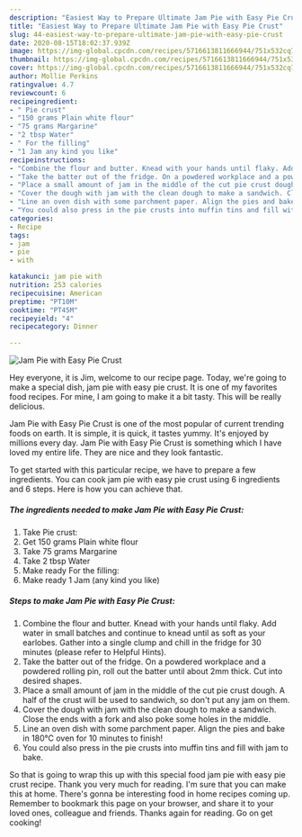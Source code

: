 ```yaml
---
description: "Easiest Way to Prepare Ultimate Jam Pie with Easy Pie Crust"
title: "Easiest Way to Prepare Ultimate Jam Pie with Easy Pie Crust"
slug: 44-easiest-way-to-prepare-ultimate-jam-pie-with-easy-pie-crust
date: 2020-08-15T18:02:37.939Z
image: https://img-global.cpcdn.com/recipes/5716613811666944/751x532cq70/jam-pie-with-easy-pie-crust-recipe-main-photo.jpg
thumbnail: https://img-global.cpcdn.com/recipes/5716613811666944/751x532cq70/jam-pie-with-easy-pie-crust-recipe-main-photo.jpg
cover: https://img-global.cpcdn.com/recipes/5716613811666944/751x532cq70/jam-pie-with-easy-pie-crust-recipe-main-photo.jpg
author: Mollie Perkins
ratingvalue: 4.7
reviewcount: 6
recipeingredient:
- " Pie crust"
- "150 grams Plain white flour"
- "75 grams Margarine"
- "2 tbsp Water"
- " For the filling"
- "1 Jam any kind you like"
recipeinstructions:
- "Combine the flour and butter. Knead with your hands until flaky. Add water in small batches and continue to knead until as soft as your earlobes. Gather into a single clump and chill in the fridge for 30 minutes (please refer to Helpful Hints)."
- "Take the batter out of the fridge. On a powdered workplace and a powdered rolling pin, roll out the batter until about 2mm thick. Cut into desired shapes."
- "Place a small amount of jam in the middle of the cut pie crust dough. A half of the crust will be used to sandwich, so don&#39;t put any jam on them."
- "Cover the dough with jam with the clean dough to make a sandwich. Close the ends with a fork and also poke some holes in the middle."
- "Line an oven dish with some parchment paper. Align the pies and bake in 180℃ oven for 10 minutes to finish!"
- "You could also press in the pie crusts into muffin tins and fill with jam to bake."
categories:
- Recipe
tags:
- jam
- pie
- with

katakunci: jam pie with 
nutrition: 253 calories
recipecuisine: American
preptime: "PT10M"
cooktime: "PT45M"
recipeyield: "4"
recipecategory: Dinner

---
```



![Jam Pie with Easy Pie Crust](https://img-global.cpcdn.com/recipes/5716613811666944/751x532cq70/jam-pie-with-easy-pie-crust-recipe-main-photo.jpg)

Hey everyone, it is Jim, welcome to our recipe page. Today, we're going to make a special dish, jam pie with easy pie crust. It is one of my favorites food recipes. For mine, I am going to make it a bit tasty. This will be really delicious.

Jam Pie with Easy Pie Crust is one of the most popular of current trending foods on earth. It is simple, it is quick, it tastes yummy. It's enjoyed by millions every day. Jam Pie with Easy Pie Crust is something which I have loved my entire life. They are nice and they look fantastic.




To get started with this particular recipe, we have to prepare a few ingredients. You can cook jam pie with easy pie crust using 6 ingredients and 6 steps. Here is how you can achieve that.

<!--inarticleads1-->

##### The ingredients needed to make Jam Pie with Easy Pie Crust:

1. Take  Pie crust:
1. Get 150 grams Plain white flour
1. Take 75 grams Margarine
1. Take 2 tbsp Water
1. Make ready  For the filling:
1. Make ready 1 Jam (any kind you like)




<!--inarticleads2-->

##### Steps to make Jam Pie with Easy Pie Crust:

1. Combine the flour and butter. Knead with your hands until flaky. Add water in small batches and continue to knead until as soft as your earlobes. Gather into a single clump and chill in the fridge for 30 minutes (please refer to Helpful Hints).
1. Take the batter out of the fridge. On a powdered workplace and a powdered rolling pin, roll out the batter until about 2mm thick. Cut into desired shapes.
1. Place a small amount of jam in the middle of the cut pie crust dough. A half of the crust will be used to sandwich, so don&#39;t put any jam on them.
1. Cover the dough with jam with the clean dough to make a sandwich. Close the ends with a fork and also poke some holes in the middle.
1. Line an oven dish with some parchment paper. Align the pies and bake in 180℃ oven for 10 minutes to finish!
1. You could also press in the pie crusts into muffin tins and fill with jam to bake.




So that is going to wrap this up with this special food jam pie with easy pie crust recipe. Thank you very much for reading. I'm sure that you can make this at home. There's gonna be interesting food in home recipes coming up. Remember to bookmark this page on your browser, and share it to your loved ones, colleague and friends. Thanks again for reading. Go on get cooking!
